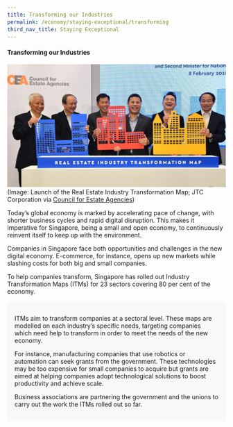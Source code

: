 ```yaml
---
title: Transforming our Industries
permalink: /economy/staying-exceptional/transforming
third_nav_title: Staying Exceptional
---
```

#### Transforming our Industries

![Alt text for image on Isomer site](/images/economy/staying-exceptional/a-blueprint-for-a-future-ready-real-estate-industry-img2.jpg)
(Image: Launch of the Real Estate Industry Transformation Map; JTC Corporation via [Council for Estate Agencies](https://www.cea.gov.sg/docs/default-source/module/newsletter/1-2018b/01-2018_website/a-blueprint-for-a-future-ready-real-estate-industry.htm))

Today’s global economy is marked by accelerating pace of change, with shorter business cycles and rapid digital disruption. This makes it imperative for Singapore, being a small and open economy, to continuously reinvent itself to keep up with the environment.

Companies in Singapore face both opportunities and challenges in the new digital economy. E-commerce, for instance, opens up new markets while slashing costs for both big and small companies.

To help companies transform, Singapore has rolled out Industry Transformation Maps (ITMs) for 23 sectors covering 80 per cent of the economy.

<div style="border:0px solid #0505f8;background-color:#f8f8f8;padding:1.2em;">
<p>ITMs aim to transform companies at a sectoral level. These maps are modelled on each industry’s specific needs, targeting companies which need help to transform in order to meet the needs of the new economy. </p>

<p>For instance, manufacturing companies that use robotics or automation can seek grants from the government. These technologies may be too expensive for small companies to acquire but grants are aimed at helping companies adopt technological solutions to boost productivity and achieve scale. </p>

<p>Business associations are partnering the government and the unions to carry out the work the ITMs rolled out so far. </p>
</div>